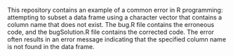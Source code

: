 This repository contains an example of a common error in R programming: attempting to subset a data frame using a character vector that contains a column name that does not exist. The bug.R file contains the erroneous code, and the bugSolution.R file contains the corrected code.  The error often results in an error message indicating that the specified column name is not found in the data frame.